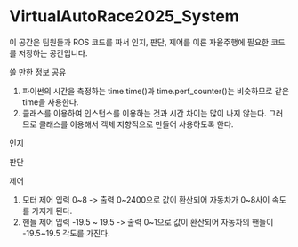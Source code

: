 # VirtualAutoRace2025_System
이 공간은 팀원들과 ROS 코드를 짜서 인지, 판단, 제어를 이룬 자율주행에 필요한 코드를 저장하는 공간입니다.



쓸 만한 정보 공유

1. 파이썬의 시간을 측정하는 time.time()과 time.perf_counter()는 비슷하므로 같은 time을 사용한다.
2. 클래스를 이용하여 인스턴스를 이용하는 것과 시간 차이는 많이 나지 않는다. 그러므로 클래스를 이용해서 객체 지향적으로 만들어 사용하도록 한다.


인지

판단

제어
1. 모터 제어
    입력 0~8 -> 출력 0~2400으로 값이 환산되어 자동차가 0~8사이 속도를 가지게 된다.
2. 핸들 제어
    입력 -19.5 ~ 19.5 -> 출력 0~1으로 값이 환산되어 자동차의 핸들이 -19.5~19.5 각도를 가진다.
